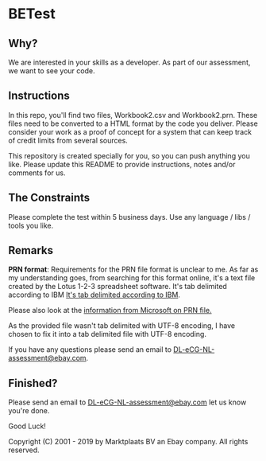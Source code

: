 # BETest

## Why?

We are interested in your skills as a developer. As part of our assessment, we want to see your code.

## Instructions

In this repo, you'll find two files, Workbook2.csv and Workbook2.prn. These files need to be converted to a HTML format by the code you deliver. Please consider your work as a proof of concept for a system that can keep track of credit limits from several sources.

This repository is created specially for you, so you can push anything you like. Please update this README to provide instructions, notes and/or comments for us.

## The Constraints

Please complete the test within 5 business days. Use any language / libs / tools you like.

## Remarks

**PRN format**: Requirements for the PRN file format is unclear to me. As far as my understanding goes, from searching for this format online, it's a text file created by the Lotus 1-2-3 spreadsheet software.
It's tab delimited according to IBM 
[It's tab delimited according to IBM](https://www.ibm.com/support/knowledgecenter/en/SSPN2D_10.2.1/com.ibm.swg.im.cognos.cp_a.10.2.1.doc/cp_a_id71792DefineColumnsinanASCIIFile.html "It's tab delimited according to IBM").

Please also look at the [information from Microsoft on PRN file.](https://docs.microsoft.com/en-us/office/troubleshoot/excel/prn-file-limited-to-240-characters
 "information from Microsoft on PRN file.")

As the provided file wasn't tab delimited with UTF-8 encoding, I have chosen to fix it into a tab delimited file with UTF-8 encoding.

If you have any questions please send an email to DL-eCG-NL-assessment@ebay.com.

## Finished?

Please send an email to DL-eCG-NL-assessment@ebay.com let us know you're done.

Good Luck!


Copyright (C) 2001 - 2019 by Marktplaats BV an Ebay company. All rights reserved.
